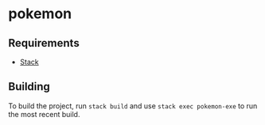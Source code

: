 # pokemon

## Requirements

- [Stack](https://docs.haskellstack.org/en/stable/README/)

## Building

To build the project, run `stack build` and use `stack exec pokemon-exe` to run the most recent build.
